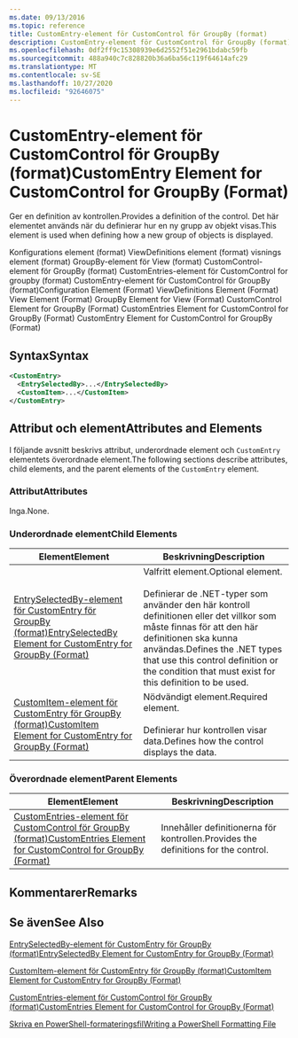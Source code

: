 ```yaml
---
ms.date: 09/13/2016
ms.topic: reference
title: CustomEntry-element för CustomControl för GroupBy (format)
description: CustomEntry-element för CustomControl för GroupBy (format)
ms.openlocfilehash: 0df2ff9c15308939e6d2552f51e2961bdabc59fb
ms.sourcegitcommit: 488a940c7c828820b36a6ba56c119f64614afc29
ms.translationtype: MT
ms.contentlocale: sv-SE
ms.lasthandoff: 10/27/2020
ms.locfileid: "92646075"
---
```

# <a name="customentry-element-for-customcontrol-for-groupby-format"></a><span data-ttu-id="2d040-103">CustomEntry-element för CustomControl för GroupBy (format)</span><span class="sxs-lookup"><span data-stu-id="2d040-103">CustomEntry Element for CustomControl for GroupBy (Format)</span></span>

<span data-ttu-id="2d040-104">Ger en definition av kontrollen.</span><span class="sxs-lookup"><span data-stu-id="2d040-104">Provides a definition of the control.</span></span> <span data-ttu-id="2d040-105">Det här elementet används när du definierar hur en ny grupp av objekt visas.</span><span class="sxs-lookup"><span data-stu-id="2d040-105">This element is used when defining how a new group of objects is displayed.</span></span>

<span data-ttu-id="2d040-106">Konfigurations element (format) ViewDefinitions element (format) visnings element (format) GroupBy-element för View (format) CustomControl-element för GroupBy (format) CustomEntries-element för CustomControl for groupby (format) CustomEntry-element för CustomControl för GroupBy (format)</span><span class="sxs-lookup"><span data-stu-id="2d040-106">Configuration Element (Format) ViewDefinitions Element (Format) View Element (Format) GroupBy Element for View (Format) CustomControl Element for GroupBy (Format) CustomEntries Element for CustomControl for GroupBy (Format) CustomEntry Element for CustomControl for GroupBy (Format)</span></span>

## <a name="syntax"></a><span data-ttu-id="2d040-107">Syntax</span><span class="sxs-lookup"><span data-stu-id="2d040-107">Syntax</span></span>

```xml
<CustomEntry>
  <EntrySelectedBy>...</EntrySelectedBy>
  <CustomItem>...</CustomItem>
</CustomEntry>
```

## <a name="attributes-and-elements"></a><span data-ttu-id="2d040-108">Attribut och element</span><span class="sxs-lookup"><span data-stu-id="2d040-108">Attributes and Elements</span></span>

<span data-ttu-id="2d040-109">I följande avsnitt beskrivs attribut, underordnade element och `CustomEntry` elementets överordnade element.</span><span class="sxs-lookup"><span data-stu-id="2d040-109">The following sections describe attributes, child elements, and the parent elements of the `CustomEntry` element.</span></span>

### <a name="attributes"></a><span data-ttu-id="2d040-110">Attribut</span><span class="sxs-lookup"><span data-stu-id="2d040-110">Attributes</span></span>

<span data-ttu-id="2d040-111">Inga.</span><span class="sxs-lookup"><span data-stu-id="2d040-111">None.</span></span>

### <a name="child-elements"></a><span data-ttu-id="2d040-112">Underordnade element</span><span class="sxs-lookup"><span data-stu-id="2d040-112">Child Elements</span></span>

|<span data-ttu-id="2d040-113">Element</span><span class="sxs-lookup"><span data-stu-id="2d040-113">Element</span></span>|<span data-ttu-id="2d040-114">Beskrivning</span><span class="sxs-lookup"><span data-stu-id="2d040-114">Description</span></span>|
|-------------|-----------------|
|[<span data-ttu-id="2d040-115">EntrySelectedBy-element för CustomEntry för GroupBy (format)</span><span class="sxs-lookup"><span data-stu-id="2d040-115">EntrySelectedBy Element for CustomEntry for GroupBy (Format)</span></span>](./entryselectedby-element-for-customentry-for-groupby-format.md)|<span data-ttu-id="2d040-116">Valfritt element.</span><span class="sxs-lookup"><span data-stu-id="2d040-116">Optional element.</span></span><br /><br /> <span data-ttu-id="2d040-117">Definierar de .NET-typer som använder den här kontroll definitionen eller det villkor som måste finnas för att den här definitionen ska kunna användas.</span><span class="sxs-lookup"><span data-stu-id="2d040-117">Defines the .NET types that use this control definition or the condition that must exist for this definition to be used.</span></span>|
|[<span data-ttu-id="2d040-118">CustomItem-element för CustomEntry för GroupBy (format)</span><span class="sxs-lookup"><span data-stu-id="2d040-118">CustomItem Element for CustomEntry for GroupBy (Format)</span></span>](./customitem-element-for-customentry-for-groupby-format.md)|<span data-ttu-id="2d040-119">Nödvändigt element.</span><span class="sxs-lookup"><span data-stu-id="2d040-119">Required element.</span></span><br /><br /> <span data-ttu-id="2d040-120">Definierar hur kontrollen visar data.</span><span class="sxs-lookup"><span data-stu-id="2d040-120">Defines how the control displays the data.</span></span>|

### <a name="parent-elements"></a><span data-ttu-id="2d040-121">Överordnade element</span><span class="sxs-lookup"><span data-stu-id="2d040-121">Parent Elements</span></span>

|<span data-ttu-id="2d040-122">Element</span><span class="sxs-lookup"><span data-stu-id="2d040-122">Element</span></span>|<span data-ttu-id="2d040-123">Beskrivning</span><span class="sxs-lookup"><span data-stu-id="2d040-123">Description</span></span>|
|-------------|-----------------|
|[<span data-ttu-id="2d040-124">CustomEntries-element för CustomControl för GroupBy (format)</span><span class="sxs-lookup"><span data-stu-id="2d040-124">CustomEntries Element for CustomControl for GroupBy (Format)</span></span>](./customentries-element-for-customcontrol-for-groupby-format.md)|<span data-ttu-id="2d040-125">Innehåller definitionerna för kontrollen.</span><span class="sxs-lookup"><span data-stu-id="2d040-125">Provides the definitions for the control.</span></span>|

## <a name="remarks"></a><span data-ttu-id="2d040-126">Kommentarer</span><span class="sxs-lookup"><span data-stu-id="2d040-126">Remarks</span></span>

## <a name="see-also"></a><span data-ttu-id="2d040-127">Se även</span><span class="sxs-lookup"><span data-stu-id="2d040-127">See Also</span></span>

[<span data-ttu-id="2d040-128">EntrySelectedBy-element för CustomEntry för GroupBy (format)</span><span class="sxs-lookup"><span data-stu-id="2d040-128">EntrySelectedBy Element for CustomEntry for GroupBy (Format)</span></span>](./entryselectedby-element-for-customentry-for-groupby-format.md)

[<span data-ttu-id="2d040-129">CustomItem-element för CustomEntry för GroupBy (format)</span><span class="sxs-lookup"><span data-stu-id="2d040-129">CustomItem Element for CustomEntry for GroupBy (Format)</span></span>](./customitem-element-for-customentry-for-groupby-format.md)

[<span data-ttu-id="2d040-130">CustomEntries-element för CustomControl för GroupBy (format)</span><span class="sxs-lookup"><span data-stu-id="2d040-130">CustomEntries Element for CustomControl for GroupBy (Format)</span></span>](./customentries-element-for-customcontrol-for-groupby-format.md)

[<span data-ttu-id="2d040-131">Skriva en PowerShell-formateringsfil</span><span class="sxs-lookup"><span data-stu-id="2d040-131">Writing a PowerShell Formatting File</span></span>](./writing-a-powershell-formatting-file.md)
